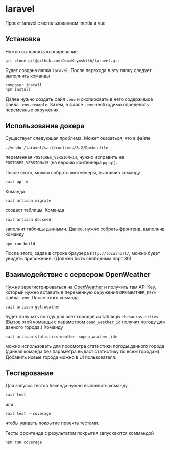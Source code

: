 # laravel
Проект laravel с использованием inertia и vue

## Установка
Нужно выполнить клонирование
```
git clone git@github.com:DimaKrymskikh/laravel.git
```
Будет создана папка `laravel`. 
После перехода в эту папку следует выполнить команды
```
composer install
npm install
```

Далее нужно создать файл `.env` и скопировать в него содержимое файла `.env.example`. Затем, в файле `.env` необходимо определить переменные окружения.

## Использование докера
Существует следующая проблема.
Может оказаться, что в файле
```
./vendor/laravel/sail/runtimes/8.2/Dockerfile
```
переменная `POSTGRES_VERSION=14`, нужно исправить на `POSTGRES_VERSION=15` (на версию контейнера `pgsql`).

После этого, можно собрать контейнеры, выполнив команду
```
sail up -d
```
Команда
```
sail artisan migrate
```
создаст таблицы.
Команда
```
sail artisan db:seed
```
заполнит таблицы данными.
Далее, нужно собрать фронтенд, выполнив команду
```
npm run build
```
После этого, задав в строке браузера `http://localhost/`, можно будет увидеть приложение.
(Должен быть свободным порт 80)

## Взаимодействие с сервером OpenWeather
Нужно зарегистрироваться на [OpenWeather](https://openweathermap.org/)  и получить там API Key, который нужно вставить в переменную окружения `OPENWEATHER_KEY=` файла `.env`.
После этого команда 
```
sail artisan get:weather
```
будет получать погоду для всех городов из таблицы `thesaurus.cities`.
(Вызов этой команды с параметром `open_weather_id` получит погоду для данного города.)
Команду 
```
sail artisan statistics:weather <open_weather_id>
```
можно использовать для просмотра статистики погоды данного города
(данная команда без параметра выдаст статистику по всем городам).
Добавить новые города можно в UI пользователя.

## Тестирование
Для запуска тестов бэкенда нужно выполнить команду
```
sail test
```
или 
```
sail test --coverage
```
чтобы увидеть покрытие проекта тестами.

Тесты фронтенда с результатом покрытия запускаются коммандой
```
npm run coverage
```
